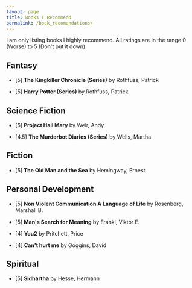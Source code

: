 ```yaml
---
layout: page
title: Books I Recommend
permalink: /book_recomendations/
---
```

I am only listing books I highly recommend. All ratings are in the range 0 (Worse) to 5 (Don't put it down)

## Fantasy
* [5] **The Kingkiller Chronicle (Series)** by Rothfuss, Patrick

* [5] **Harry Potter (Series)** by Rothfuss, Patrick


## Science Fiction
* [5] **Project Hail Mary** by Weir, Andy

* [4.5] **The Murderbot Diaries (Series)** by Wells, Martha


## Fiction
* [5] **The Old Man and the Sea** by Hemingway, Ernest
 

## Personal Development
* [5] **Non Violent Communication A Language of Life** by Rosenberg, Marshall B.

* [5] **Man's Search for Meaning** by Frankl, Viktor E.

* [4] **You2** by Pritchett, Price

* [4] **Can't hurt me** by Goggins, David 


## Spiritual

* [5] **Sidhartha** by Hesse, Hermann
